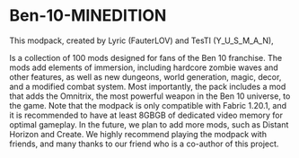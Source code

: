 # Ben-10-MINEDITION

This modpack, created by Lyric (FauterLOV) and TesTI (Y_U_S_M_A_N), 

Is a collection of 100 mods designed for fans of the Ben 10 franchise. The mods add elements of immersion, including hardcore zombie waves and other features, as well as new dungeons, world generation, magic, decor, and a modified combat system. Most importantly, the pack includes a mod that adds the Omnitrix, the most powerful weapon in the Ben 10 universe, to the game. Note that the modpack is only compatible with Fabric 1.20.1, and it is recommended to have at least 8GBGB of dedicated video memory for optimal gameplay. In the future, we plan to add more mods, such as Distant Horizon and Create. We highly recommend playing the modpack with friends, and many thanks to our friend who is a co-author of this project.
